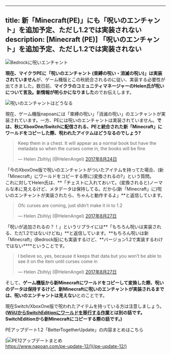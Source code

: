 
---
title: 新「Minecraft(PE)」にも「呪いのエンチャント」を追加予定、ただし1.2では実装されない
description: [Minecraft (PE)] 「呪いのエンチャント」を追加予定、ただし1.2では実装されない
---

![Bedrockに呪いエンチャント](https://cdn-ak.f.st-hatena.com/images/fotolife/s/sasigume/20210208/20210208105329.png)

**現在、マイクラPEに「呪いのエンチャント (束縛の呪い・消滅の呪い)」は実装されていません**が、ゲーム機版とこの秋統合されるのに従い、実装する必要性が出てきました。数日前、**マイクラのコミュニティマネージャーのHelen氏が呪いについて言及。新情報が明らかになりました**のでお伝えします。

![呪いのエンチャントはどうなる](https://cdn-ak.f.st-hatena.com/images/fotolife/s/sasigume/20210208/20210208104730.png)

現在、ゲーム機版napoanには「束縛の呪い」「消滅の呪い」のエンチャントが実装されています。一方、PEには呪いのエンチャントは実装されていません。**では、秋にXboxOne/Switchに配信される、PEと統合された新「Minecraft」にワールドをコピーした際、呪われたアイテムはどうなるのでしょう?**

> Keep them in a chest. It will appear as a normal book but have the metadata so when the curses come in, the books will be fine
> 
> — Helen Zbihlyj (@HelenAngel) [2017年8月24日](https://twitter.com/HelenAngel/status/900569848312246274)

「今のXboxOne版で呪いのエンチャントがついたアイテムを持ってた場合、(新「Minecraft」にワールドをコピーする際に)変換されるの?」という質問。  
これに対してHelen氏は、**「チェストに入れておいて。(変換されると)ノーマルな本に見えるけど、メタデータは保持してる。だから(新「Minecraft」に)呪いのエンチャントが実装されたら、ちゃんと動作するよ」**と返信しています。

> Ofc curses are coming, just didn’t make it in to 1.2
> 
> — Helen Zbihlyj (@HelenAngel) [2017年8月27日](https://twitter.com/HelenAngel/status/901775218074558467)

「呪いが追加されるの？！」というリプライには**「もちろん呪いは実装される、ただ1.2ではないけどね」**と返信しています。**もちろん呪いは新「Minecraft」(Bedrock版)にも実装するけど、**バージョン1.2で実装するわけではない****ということです。

> I believe so, yes, because it keeps that data but you won’t be able to see it on the item until curses come in
> 
> — Helen Zbihlyj (@HelenAngel) [2017年8月27日](https://twitter.com/HelenAngel/status/901786144681033728)

そして、**ゲーム機版から新Minecraftにワールドをコピーして変換した際、呪いのデータは保持するけど、新Minecraftに呪いのエンチャントが実装されるまでは、呪いのエンチャントは見えない**とのことです。

現在Switch/XboxOne版で呪われたアイテムを持っている方は注意しましょう。**([WiiUからSwitchEditionにワールドを移行する作業](https://www.napoan.com/wiiu-switch-world-transfer-very-soon/)とは別の話です。SwitchEditionから新Minecraftにコピーする際の話です。)**

PEアップデート1.2「BetterTogetherUpdate」の内容まとめはこちら

[![PE12アップデートまとめ](https://cdn-ak.f.st-hatena.com/images/fotolife/s/sasigume/20210208/20210208105655.png)  
https://www.napoan.com/pe-update-12/](/pe-update-12/)
